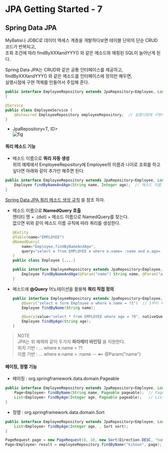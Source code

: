 # JPA Getting Started - 7

## Spring Data JPA
MyBatis나 JDBC로 데이터 엑세스 계층을 개발하다보면 테이블 단위의 단순 CRUD 코드가 반복되고,  
조회 조건에 따라 findByXXXandYYY() 와 같은 메소드와 매핑된 SQL이 늘어난게 된다.  

Spring Data JPA는 CRUD와 같은 공통 인터페이스를 제공하고,  
findByXXXandYYY() 와 같은 메소드를 인터페이스에 정의만 해두면,  
실행시점에 구현 객체를 만들어서 주입해 준다.  

```java
public interface EmployeeRepository extends JpaRepository<Employee, Long> {
}

@Service
public class EmployeeService {
    @Autowired EmployeeRepository employeeRepository;  // 실행시점에 구현체 자동 생성 후 주입
}
```

- JpaRepository<T, ID>  
  ![fig](http://www.patrick-gotthard.de/wp-content/uploads/repository-inheritance-hierarchy.png "")  

#### 쿼리 메소드 기능
- 메소드 이름으로 **쿼리 자동 생성**  
위의 예제에서 EmployeeRepository에 Employee의 이름과 나이로 조회를 하고 싶다면 아래와 같이 추가만 해주면 된다.  
```java
public interface EmployeeRepository extends JpaRepository<Employee, Long> {
    Employee findByNameAndAge(String name, Integer age);  // 메소드 이름 규칙에 따라 쿼리 자동 생성
}
```
[Spring Data JPA 쿼리 메소드 생성 규칙](http://docs.spring.io/spring-data/jpa/docs/current/reference/html/#jpa.query-methods.query-creation) 을 참조 하자.

- 메소드 이름으로 **NamedQuery 호출**  
  엔티티 명 + .(dot) + 메소드 이름으로 NamedQuery를 찾는다.  
  없으면 위와 같이 메소드 이름 규칙에 따라 쿼리를 생성한다.  

  ```java
  @Entity
  @Table(name="EMPLOYEE")
  @NamedQuery(
      name="Employee.findByNameAndAge",
      query="select e from EMPLOYEE e where e.name= :name and e.age= :age"
  )
  public class Employee {....}

  public interface EmployeeRepository extends JpaRepository<Employee, Long> {
      Employee findByNameAndAge(@Param("name") String name, @Param("age") Integer age);  // NamedQuery 호출
  }
  ```

- 메소드에 **@Query** 어노테이션을 활용해 **쿼리 직접 정의**
  ```java
  public interface EmployeeRepository extends JpaRepository<Employee, Long> {
      @Query("select e form Employee e where e.name = ?1")  // 1부터 시작
      Employee findByName(String name);  

      @Query(value="select * from EMPLOYEE where age = ?0", nativeQuery=true) // 네이티브 쿼리는 0 부터 시작
      Employee findByAge(String age);  
  }
  ```

> NOTE  
  JPA는 위 예제와 같이 두가지 **파라메터 바인딩** 을 지원한다.  
  위치 기반 : ... where e.name = ?1  
  이름 기반 : ... where e.name = :name  -- <== @Param("name")  

#### 페이징, 정렬 기능
- 페이징 : org.springframework.data.domain.Pageable
```java
public interface EmployeeRepository extends JpaRepository<Employee, Long> {
    Page<Employee> findByName(String name, Pageable pageable);  // Page 객체로 리턴
    List<Employee> findByAge(Integer age, Pageable pageable);   // List 객체로 리턴
}
```
- 정렬 : org.springframework.data.domain.Sort
```java
public interface EmployeeRepository extends JpaRepository<Employee, Long> {
    List<Employee> findByAge(Integer age, , Sort sort);
}
```

```java
PageRequest page = new PageRequest(0, 10, new Sort(Direction.DESC, "name"));
Page<Employee> result = employeeRepository.findByName("kihoon", page);
```

